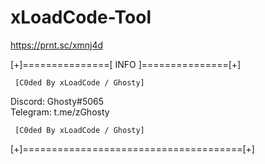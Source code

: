# xLoadCode-Tool

https://prnt.sc/xmnj4d

[+]===============[ INFO ]===============[+]

     [C0ded By xLoadCode / Ghosty]
                        
  Discord: Ghosty#5065      
  Telegram: t.me/zGhosty              

     [C0ded By xLoadCode / Ghosty]
[+]======================================[+]
